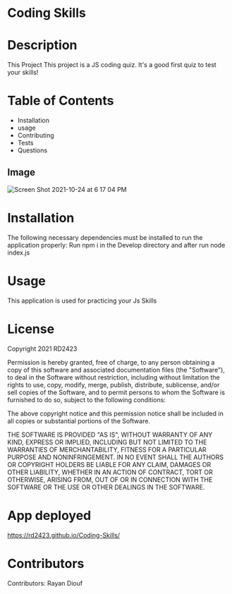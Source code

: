 # Coding Skills
  # Description
  This Project This project is a JS coding quiz. It's a good first quiz to test your skills! 
  # Table of Contents
  * Installation 
  * usage
  * Contributing
  * Tests
  * Questions
  
  ## Image
  ![Screen Shot 2021-10-24 at 6 17 04 PM](https://user-images.githubusercontent.com/78246665/138615139-13c87583-a002-418b-8602-e06dd0f5b64c.png)

  

  # Installation
  The following necessary dependencies must be installed to run the application properly: Run npm i in the Develop directory and after run node index.js


  # Usage
  This application is used for practicing your Js Skills


  # License

  Copyright 2021 RD2423

  Permission is hereby granted, free of charge, to any person obtaining a copy of this software and associated documentation files (the "Software"), to deal in the Software without restriction, including without limitation the rights to use, copy, modify, merge, publish, distribute, sublicense, and/or sell copies of the Software, and to permit persons to whom the Software is furnished to do so, subject to the following conditions:

  The above copyright notice and this permission notice shall be included in all copies or substantial portions of the Software.

  THE SOFTWARE IS PROVIDED "AS IS", WITHOUT WARRANTY OF ANY KIND, EXPRESS OR IMPLIED, INCLUDING BUT NOT LIMITED TO THE WARRANTIES OF MERCHANTABILITY, FITNESS FOR A PARTICULAR PURPOSE AND NONINFRINGEMENT. IN NO EVENT SHALL THE AUTHORS OR COPYRIGHT HOLDERS BE LIABLE FOR ANY CLAIM, DAMAGES OR OTHER LIABILITY, WHETHER IN AN ACTION OF CONTRACT, TORT OR OTHERWISE, ARISING FROM, OUT OF OR IN CONNECTION WITH THE SOFTWARE OR THE USE OR OTHER DEALINGS IN THE SOFTWARE.


# App deployed 
https://rd2423.github.io/Coding-Skills/


  # Contributors
  
  Contributors: Rayan Diouf
